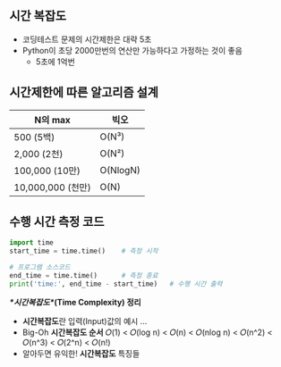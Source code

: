## 시간 복잡도

- 코딩테스트 문제의 시간제한은 대략 5초
- Python이 초당 2000만번의 연산만 가능하다고 가정하는 것이 좋음
  - 5초에 1억번

## 시간제한에 따른 알고리즘 설계

| N의 max           | 빅오     |
| ----------------- | -------- |
| 500 (5백)         | O(N³)    |
| 2,000 (2천)       | O(N²)    |
| 100,000 (10만)    | O(NlogN) |
| 10,000,000 (천만) | O(N)     |

## 수행 시간 측정 코드

```python
import time
start_time = time.time()	# 측정 시작

# 프로그램 소스코드
end_time = time.time()		# 측정 종료
print('time:', end_time - start_time)	# 수행 시간 출력
```

***\*시간복잡도\**(Time Complexity) 정리**

- **시간복잡도**란 입력(Input)값의 예시 ...
- Big-Oh **시간복잡도 순서** 𝑂(1) < 𝑂(log n) < 𝑂(n) < 𝑂(nlog n) < 𝑂(n^2) < 𝑂(n^3) < 𝑂(2^n) < 𝑂(n!)
- 알아두면 유익한! **시간복잡도** 특징들

